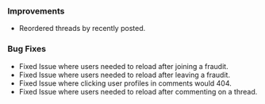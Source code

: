 ### Improvements

- Reordered threads by recently posted.

### Bug Fixes

- Fixed Issue where users needed to reload after joining a fraudit.
- Fixed Issue where users needed to reload after leaving a fraudit.
- Fixed Issue where clicking user profiles in comments would 404.
- Fixed Issue where users needed to reload after commenting on a thread.
